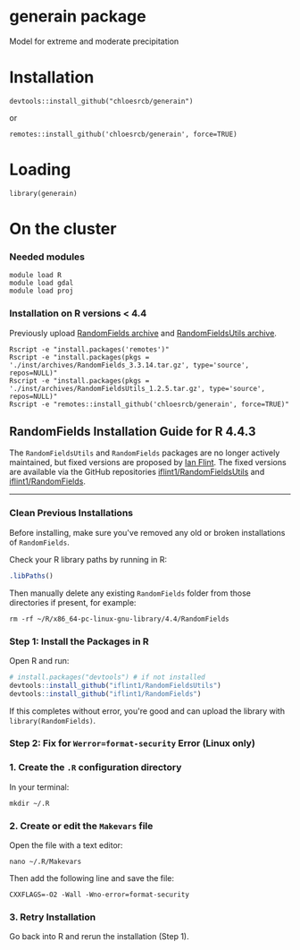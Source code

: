 # generain package

Model for extreme and moderate precipitation


# Installation

```devtools::install_github("chloesrcb/generain")```

or 

```remotes::install_github('chloesrcb/generain', force=TRUE)```

# Loading

```library(generain)```

# On the cluster

### Needed modules

```
module load R
module load gdal
module load proj
```

### Installation on R versions < 4.4

Previously upload [RandomFields archive](https://cran.r-project.org/src/contrib/Archive/RandomFields/) and [RandomFieldsUtils archive](https://cran.r-project.org/src/contrib/Archive/RandomFieldsUtils/).

```
Rscript -e "install.packages('remotes')"
Rscript -e "install.packages(pkgs = './inst/archives/RandomFields_3.3.14.tar.gz', type='source', repos=NULL)"
Rscript -e "install.packages(pkgs = './inst/archives/RandomFieldsUtils_1.2.5.tar.gz', type='source', repos=NULL)"
Rscript -e "remotes::install_github('chloesrcb/generain', force=TRUE)"
```


## RandomFields Installation Guide for R 4.4.3

The `RandomFieldsUtils` and `RandomFields` packages are no longer actively maintained, but fixed versions are proposed by [Ian Flint](https://github.com/iflint1). The fixed versions are available via the GitHub repositories [iflint1/RandomFieldsUtils](https://github.com/iflint1/RandomFieldsUtils) and [iflint1/RandomFields](https://github.com/iflint1/RandomFields).

---

### Clean Previous Installations

Before installing, make sure you've removed any old or broken installations of `RandomFields`.

Check your R library paths by running in R:

```r
.libPaths()
```

Then manually delete any existing `RandomFields` folder from those directories if present, for example:

```
rm -rf ~/R/x86_64-pc-linux-gnu-library/4.4/RandomFields
```

### Step 1: Install the Packages in R

Open R and run:

```r
# install.packages("devtools") # if not installed
devtools::install_github("iflint1/RandomFieldsUtils")
devtools::install_github("iflint1/RandomFields")
```

If this completes without error, you're good and can upload the library with `library(RandomFields)`.

### Step 2: Fix for `Werror=format-security` Error (Linux only)

### 1. Create the `.R` configuration directory

In your terminal:

```
mkdir ~/.R
```

### 2. Create or edit the `Makevars` file

Open the file with a text editor:

```
nano ~/.R/Makevars
```

Then add the following line and save the file:

```make
CXXFLAGS=-O2 -Wall -Wno-error=format-security
```

### 3. Retry Installation

Go back into R and rerun the installation (Step 1).
